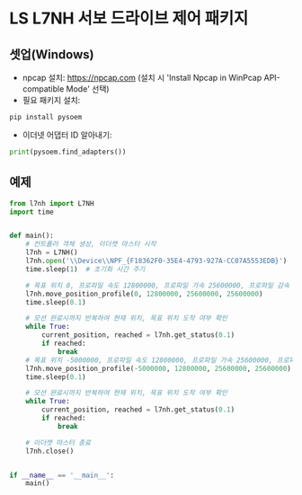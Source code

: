 # LS L7NH 서보 드라이브 제어 패키지

## 셋업(Windows)

- npcap 설치: https://npcap.com (설치 시 'Install Npcap in WinPcap API-compatible Mode' 선택)
- 필요 패키지 설치:
```shell
pip install pysoem
```
- 이더넷 어댑터 ID 알아내기:
```python
print(pysoem.find_adapters())
```

## 예제

```python
from l7nh import L7NH
import time


def main():
    # 컨트롤러 객체 생성, 이더캣 마스터 시작
    l7nh = L7NH()
    l7nh.open('\\Device\\NPF_{F18362F0-35E4-4793-927A-CC07A5553EDB}')  # 이더넷 어댑터 ID 입력
    time.sleep(1)  # 초기화 시간 주기

    # 목표 위치 0, 프로파일 속도 12800000, 프로파일 가속 25600000, 프로파일 감속 25600000 으로 이동 요청
    l7nh.move_position_profile(0, 12800000, 25600000, 25600000)
    time.sleep(0.1)

    # 모션 완료시까지 반복하여 현재 위치, 목표 위치 도착 여부 확인
    while True:
        current_position, reached = l7nh.get_status(0.1)
        if reached:
            break
    # 목표 위치 -5000000, 프로파일 속도 12800000, 프로파일 가속 25600000, 프로파일 감속 25600000 으로 이동 요청
    l7nh.move_position_profile(-5000000, 12800000, 25600000, 25600000)
    time.sleep(0.1)

    # 모션 완료시까지 반복하여 현재 위치, 목표 위치 도착 여부 확인
    while True:
        current_position, reached = l7nh.get_status(0.1)
        if reached:
            break

    # 이더캣 마스터 종료
    l7nh.close()


if __name__ == '__main__':
    main()

```
